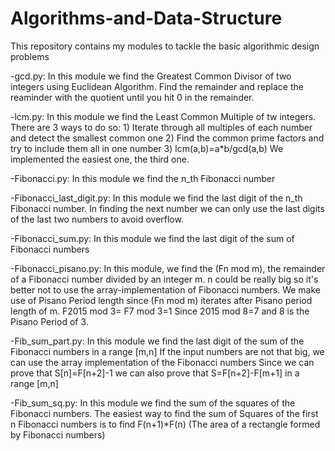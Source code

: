 # Algorithms-and-Data-Structure
This repository contains my modules to tackle the basic algorithmic design problems 

-gcd.py:
In this module we find the Greatest Common Divisor of two integers using Euclidean
Algorithm. Find the remainder and replace the reaminder with the quotient until 
you hit 0 in the remainder.  


-lcm.py:
In this module we find the Least Common Multiple of tw integers. 
There are 3 ways to do so:
    1) Iterate through all multiples of each number and detect the smallest common one
    2) Find the common prime factors and try to include them all in one number
    3) lcm(a,b)=a*b/gcd(a,b)
We implemented the easiest one, the third one.

-Fibonacci.py:
In this module we find the n_th Fibonacci number

-Fibonacci_last_digit.py:
In this module we find the last digit of the n_th Fibonacci number. 
In finding the next number we can only use the last digits of the
last two numbers to avoid overflow.

-Fibonacci_sum.py:
In this module we find the last digit of the sum of Fibonacci numbers

-Fibonacci_pisano.py:
In this module, we find the (Fn mod m), the remainder of a Fibonacci number divided 
by an integer m. n could be really big so it's better not to use the array-implementation 
of Fibonacci numbers. We make use of Pisano Period length since (Fn mod m)
iterates after Pisano period length of m.
F2015 mod 3= F7 mod 3=1 
Since 2015 mod 8=7 and 8 is the Pisano Period of 3.

-Fib_sum_part.py:
In this module we find the last digit of the sum of the Fibonacci numbers in a range [m,n]
If the input numbers are not that big, we can use the array implementation of the Fibonacci numbers
Since we can prove that S[n]=F[n+2]-1 we can also prove that S=F[n+2]-F[m+1] in a range [m,n]


-Fib_sum_sq.py:
In this module we find the sum of the squares of the Fibonacci numbers.
The easiest way to find the sum of Squares of the first n Fibonacci numbers is
to find F(n+1)*F(n) (The area of a rectangle formed by Fibonacci numbers)

